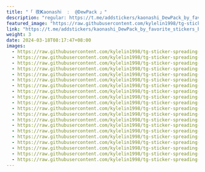```yaml
---
title: "「 夜𝐊𝖺𝗈𝗇𝖺s𝗁𝗂  ː  @DewPack 」"
description: "regular: https://t.me/addstickers/kaonashi_DewPack_by_favorite_stickers_bot"
featured_image: "https://raw.githubusercontent.com/kylelin1998/tg-sticker-spreading-worldwide-images/main/img/bc6257dc-c89c-4d31-bdc6-6d60f6f282d3.jpg"
link: "https://t.me/addstickers/kaonashi_DewPack_by_favorite_stickers_bot"
weight: 3
date: 2024-03-18T08:17:47+08:00
images:
  - https://raw.githubusercontent.com/kylelin1998/tg-sticker-spreading-worldwide-images/main/img/bc6257dc-c89c-4d31-bdc6-6d60f6f282d3.jpg
  - https://raw.githubusercontent.com/kylelin1998/tg-sticker-spreading-worldwide-images/main/img/b54d3c5b-8ddb-4329-aec2-9fcb01900f23.jpg
  - https://raw.githubusercontent.com/kylelin1998/tg-sticker-spreading-worldwide-images/main/img/0375703d-11e9-44b6-99e6-c59cb0a81953.jpg
  - https://raw.githubusercontent.com/kylelin1998/tg-sticker-spreading-worldwide-images/main/img/ac22e68f-0ebd-4d8a-a1d3-245ae2c30e86.jpg
  - https://raw.githubusercontent.com/kylelin1998/tg-sticker-spreading-worldwide-images/main/img/87e0482d-f2a6-4f50-b46e-069d2db962bf.jpg
  - https://raw.githubusercontent.com/kylelin1998/tg-sticker-spreading-worldwide-images/main/img/66055172-f78b-40ef-8d54-c61d97f09d73.jpg
  - https://raw.githubusercontent.com/kylelin1998/tg-sticker-spreading-worldwide-images/main/img/e19c5f44-ac1f-436f-b008-05b302f5eee5.jpg
  - https://raw.githubusercontent.com/kylelin1998/tg-sticker-spreading-worldwide-images/main/img/16d6b818-4b22-439b-8b86-dda07ff18e2f.jpg
  - https://raw.githubusercontent.com/kylelin1998/tg-sticker-spreading-worldwide-images/main/img/7ac74fce-e810-4043-89f2-2b13afbf6855.jpg
  - https://raw.githubusercontent.com/kylelin1998/tg-sticker-spreading-worldwide-images/main/img/0164bf1c-4c83-4221-b086-ab7a336954a6.jpg
  - https://raw.githubusercontent.com/kylelin1998/tg-sticker-spreading-worldwide-images/main/img/69eea7c5-b410-46ae-a0bd-dd9b733bf762.jpg
  - https://raw.githubusercontent.com/kylelin1998/tg-sticker-spreading-worldwide-images/main/img/3e04927d-dee5-4882-abfc-37bc83eb4820.jpg
  - https://raw.githubusercontent.com/kylelin1998/tg-sticker-spreading-worldwide-images/main/img/9dbacc9d-5ad4-41f9-9bcc-bd919e46c90b.jpg
  - https://raw.githubusercontent.com/kylelin1998/tg-sticker-spreading-worldwide-images/main/img/261eb2f0-e7cc-4457-94f2-fadba94d0024.jpg
  - https://raw.githubusercontent.com/kylelin1998/tg-sticker-spreading-worldwide-images/main/img/42837907-f6ec-4131-bace-7d78154a9416.jpg
  - https://raw.githubusercontent.com/kylelin1998/tg-sticker-spreading-worldwide-images/main/img/084a00e7-cbb0-40b8-ae17-10d3fceb0c9a.jpg
  - https://raw.githubusercontent.com/kylelin1998/tg-sticker-spreading-worldwide-images/main/img/c32caf6e-fdf4-4804-b65b-8007ddfcddf4.jpg
  - https://raw.githubusercontent.com/kylelin1998/tg-sticker-spreading-worldwide-images/main/img/2967c0d6-7541-46b8-9038-942dd6e5a59d.jpg
  - https://raw.githubusercontent.com/kylelin1998/tg-sticker-spreading-worldwide-images/main/img/5c510672-5839-46f7-925b-13d0ce5a2dd6.jpg
  - https://raw.githubusercontent.com/kylelin1998/tg-sticker-spreading-worldwide-images/main/img/8d714694-e33d-42f5-a2a7-9f6e5ac74b8a.jpg
---
```

